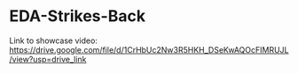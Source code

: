 # EDA-Strikes-Back

Link to showcase video: https://drive.google.com/file/d/1CrHbUc2Nw3R5HKH_DSeKwAQOcFIMRUJL/view?usp=drive_link
